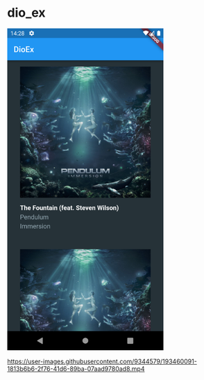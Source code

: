 # dio_ex

<img src="screenshot/img.png" width="360px">

https://user-images.githubusercontent.com/9344579/193460091-1813b6b6-2f76-41d6-89ba-07aad9780ad8.mp4
